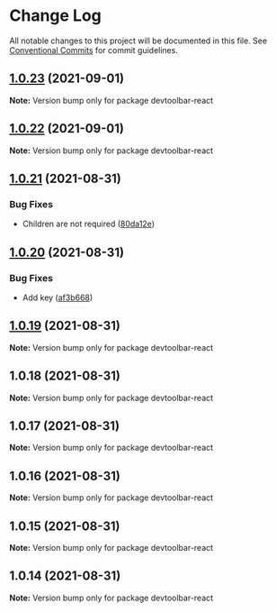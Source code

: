 # Change Log

All notable changes to this project will be documented in this file.
See [Conventional Commits](https://conventionalcommits.org) for commit guidelines.

## [1.0.23](https://github.com/JacobParis/devtoolbar/compare/devtoolbar-react@1.0.22...devtoolbar-react@1.0.23) (2021-09-01)

**Note:** Version bump only for package devtoolbar-react





## [1.0.22](https://github.com/JacobParis/devtoolbar/compare/devtoolbar-react@1.0.21...devtoolbar-react@1.0.22) (2021-09-01)

**Note:** Version bump only for package devtoolbar-react





## [1.0.21](https://github.com/JacobParis/devtoolbar/compare/devtoolbar-react@1.0.20...devtoolbar-react@1.0.21) (2021-08-31)


### Bug Fixes

* Children are not required ([80da12e](https://github.com/JacobParis/devtoolbar/commit/80da12ea872dc989965d37ae9a6fe85d3c0485d0))





## [1.0.20](https://github.com/JacobParis/devtoolbar/compare/devtoolbar-react@1.0.19...devtoolbar-react@1.0.20) (2021-08-31)


### Bug Fixes

* Add key ([af3b668](https://github.com/JacobParis/devtoolbar/commit/af3b6680b842caf12ca8d4511dcf6d742d8db84f))





## [1.0.19](https://github.com/JacobParis/devtoolbar/compare/devtoolbar-react@1.0.18...devtoolbar-react@1.0.19) (2021-08-31)

**Note:** Version bump only for package devtoolbar-react





## 1.0.18 (2021-08-31)

**Note:** Version bump only for package devtoolbar-react





## 1.0.17 (2021-08-31)

**Note:** Version bump only for package devtoolbar-react





## 1.0.16 (2021-08-31)

**Note:** Version bump only for package devtoolbar-react





## 1.0.15 (2021-08-31)

**Note:** Version bump only for package devtoolbar-react





## 1.0.14 (2021-08-31)

**Note:** Version bump only for package devtoolbar-react
